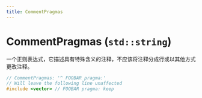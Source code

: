 ```yaml
---
title: CommentPragmas
---
```


# CommentPragmas (`std::string`)

一个正则表达式，它描述具有特殊含义的注释，不应该将注释分成行或以其他方式更改注释。

```cpp
// CommentPragmas: '^ FOOBAR pragma:'
// Will leave the following line unaffected
#include <vector> // FOOBAR pragma: keep
```